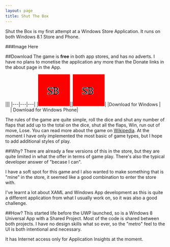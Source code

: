 ```yaml
---
layout: page
title: Shut The Box
---
```


Shut the Box is my first attempt at a Windows Store Application. It runs on both Windows 8.1 Store and Phone.

###Image Here

##Download
The game is **free** in both app stores, and has no adverts. I have no plans to monetise the application 
any more than the Donate links in the about page in the App.  

|||
|---|---|---|
|![Windows Store Download][2]||![Windows Phone Download][2]| 
|Download for Windows |&nbsp;&nbsp;&nbsp;&nbsp;| Download for Windows Phone|

The rules of the game are quite simple, roll the dice and shut any number of flaps that add up to the 
total on the dice, shut all the flaps, Win, run out of move, Lose. You can read more about the game on 
[Wikipedia][1]. At the moment I have only implemented the most basic of game types, but I hope to add 
additional styles of play.

##Why?
There are already a few versions of this in the store, but they are quite limited in what the offer in 
terms of game play. There's also the typical developer answer of "becase I can". 

I have a soft spot for this game and I also wanted to make something that is "mine" in the store, it seemed
like a good combination to enter the store with.

I've learnt a lot about XAML and Windows App development as this is quite a different application from what
I usually work on, so it was also a good challenge.

##How?
This started life before the UWP launched, so is a Windows 8 Universal App with a Shared Project. Most of 
the code is shared between both projects. I have no design skills what so ever, so the "metro" feel to the 
UI is both intentional and necessary.

It has Internet access only for Application Insights at the moment.

 [1]:https://en.wikipedia.org/wiki/Shut_the_Box
 [2]:store-icon.png